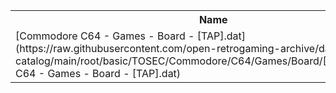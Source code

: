 <table>
<tr><th>Name</th><th>Size</th></tr>
<tr><td>[Commodore C64 - Games - Board - [TAP].dat](https://raw.githubusercontent.com/open-retrogaming-archive/dat-catalog/main/root/basic/TOSEC/Commodore/C64/Games/Board/[TAP]/Commodore C64 - Games - Board - [TAP].dat)</td><td>19831</td></tr>
</table>
